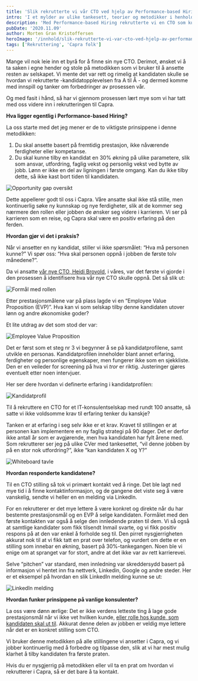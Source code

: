 ```yaml
---
title: 'Slik rekrutterte vi vår CTO ved hjelp av Performance-based Hiring'
intro: 'I et mylder av ulike tankesett, teorier og metodikker i henhold til rekruttering, så har vi i Capra valgt Lou Adler og hans Performance-based hiring. Hvordan funker denne metodikken, sånn egentlig?'
description: 'Med Performance-based Hiring rekrutterte vi en CTO som kunne løse oppgavene best og la bort det endeløse fokuset på CV.  >>'
pubDate: '2020.11.09'
author: Morten Gran Kristoffersen
heroImage: '/innhold/slik-rekrutterte-vi-var-cto-ved-hjelp-av-performance-based-hiring/hero.webp'
tags: ['Rekruttering', 'Capra folk']
---
```


Mange vil nok leie inn et byrå for å finne sin nye CTO. Derimot, ønsket vi å ta saken i egne hender og stole på metodikken som vi bruker til å ansette resten av selskapet. Vi mente det var rett og rimelig at kandidaten skulle se hvordan vi rekrutterte -kandidatopplevelsen fra A til Å - og dermed komme med innspill og tanker om forbedringer av prosessen vår.

Og med fasit i hånd, så har vi gjennom prosessen lært mye som vi har tatt med oss videre inn i rekrutteringen til Capra.

**Hva ligger egentlig i Performance-based Hiring?**

La oss starte med det jeg mener er de to viktigste prinsippene i denne metodikken:

1. Du skal ansette basert på fremtidig prestasjon, ikke nåværende ferdigheter eller kompetanse.
2. Du skal kunne tilby en kandidat en 30% økning på ulike parametere, slik som ansvar, utfordring, faglig vekst og personlig vekst ved bytte av jobb. Lønn er ikke en del av ligningen i første omgang. Kan du ikke tilby dette, så ikke kast bort tiden til kandidaten.

![Opportunity gap oversikt](/innhold/slik-rekrutterte-vi-var-cto-ved-hjelp-av-performance-based-hiring/oppotunity-gap.webp)

Dette appellerer godt til oss i Capra. Våre ansatte skal ikke stå stille, men kontinuerlig søke ny kunnskap og nye ferdigheter, slik at de kommer seg nærmere den rollen eller jobben de ønsker seg videre i karrieren. Vi ser på karrieren som en reise, og Capra skal være en positiv erfaring på den ferden.

**Hvordan gjør vi det i praksis?**

Når vi ansetter en ny kandidat, stiller vi ikke spørsmålet: “Hva må personen kunne?” Vi spør oss: “Hva skal personen oppnå i jobben de første tolv månedene?”.

Da vi ansatte [vår nye CTO, Heidi Brovold](/mot-var-nye-cto), i våres, var det første vi gjorde i den prosessen å identifisere hva vår nye CTO skulle oppnå. Det så slik ut:

![Formål med rollen](/innhold/slik-rekrutterte-vi-var-cto-ved-hjelp-av-performance-based-hiring/oppna.webp)

Etter prestasjonsmålene var på plass lagde vi en “Employee Value Proposition (EVP)”. Hva kan vi som selskap tilby denne kandidaten utover lønn og andre økonomiske goder?

Et lite utdrag av det som stod der var:

![Employee Value Proposition](/innhold/slik-rekrutterte-vi-var-cto-ved-hjelp-av-performance-based-hiring/evp.webp)

Det er først som et steg nr 3 vi begynner å se på kandidatprofilene, samt utvikle en personas. Kandidatprofilen inneholder blant annet erfaring, ferdigheter og personlige egenskaper, men fungerer ikke som en sjekkliste. Den er en veileder for screening på hva vi *tror* er riktig. Justeringer gjøres eventuelt etter noen intervjuer.

Her ser dere hvordan vi definerte erfaring i kandidatprofilen:

![Kandidatprofil](/innhold/slik-rekrutterte-vi-var-cto-ved-hjelp-av-performance-based-hiring/kandidatprofil.webp)

Til å rekruttere en CTO for et IT-konsulentselskap med rundt 100 ansatte, så satte vi ikke voldsomme krav til erfaring tenker du kanskje?

Tanken er at erfaring i seg selv ikke er et krav. Kravet til stillingen er at personen kan implementere en ny faglig strategi på 90 dager. Det er derfor ikke antall år som er avgjørende, men hva kandidaten har fylt årene med. Som rekrutterer ser jeg på ulike CVer med tankesettet, “vil denne jobben by på en stor nok utfordring?”, ikke “kan kandidaten X og Y?”

![Whiteboard tavle](/innhold/slik-rekrutterte-vi-var-cto-ved-hjelp-av-performance-based-hiring/whiteboard.webp)

**Hvordan responderte kandidatene?**

Til en CTO stilling så tok vi primært kontakt ved å ringe. Det ble lagt ned mye tid i å finne kontaktinformasjon, og de gangene det viste seg å være vanskelig, sendte vi heller en en melding via LinkedIn.

For en rekrutterer er det mye lettere å være konkret og direkte når du har bestemte prestasjonsmål og en EVP å selge kandidaten. Formålet med den første kontakten var også å selge den innledende praten til dem. Vi så også at samtlige kandidater som fikk tilsendt Inmail svarte, og vi fikk positiv respons på at den var enkel å forholde seg til. Den pirret nysgjerrigheten akkurat nok til at vi fikk tatt en prat over telefon, og vurdert om dette er en stilling som innebar en økning, basert på 30%-tankegangen. Noen ble vi enige om at spranget var for stort, andre at det ikke var av rett karrierevei.

Selve “pitchen” var standard, men innledning var skreddersydd basert på informasjon vi hentet inn fra nettverk, Linkedin, Google og andre steder. Her er et eksempel på hvordan en slik LinkedIn melding kunne se ut:

![LinkedIn melding](/innhold/slik-rekrutterte-vi-var-cto-ved-hjelp-av-performance-based-hiring/melding.webp)

**Hvordan funker prinsippene på vanlige konsulenter?**

La oss være dønn ærlige: Det er ikke verdens letteste ting å lage gode prestasjonsmål når vi ikke vet hvilken kunde, [eller rolle hos kunde, som kandidaten skal ut til](/hvordan-rekrutterer-man-til-autonome-team). Akkurat denne delen av jobben er veldig mye lettere når det er en konkret stilling som CTO.

Vi bruker denne metodikken på alle stillingene vi ansetter i Capra, og vi jobber kontinuerlig med å forbedre og tilpasse den, slik at vi har mest mulig klarhet å tilby kandidaten fra første praten.

Hvis du er nysgjerrig på metodikken eller vil ta en prat om hvordan vi rekrutterer i Capra, så er det bare å ta kontakt.